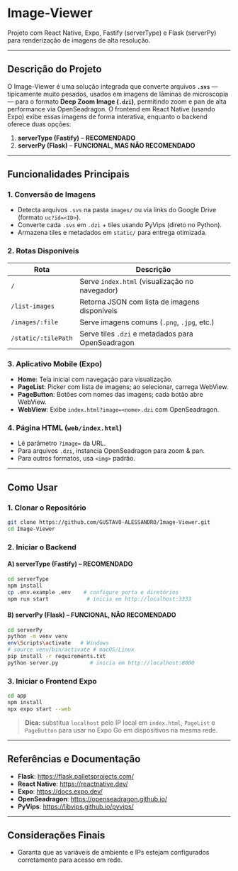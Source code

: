 # Image-Viewer

Projeto com React Native, Expo, Fastify (serverType) e Flask (serverPy) para renderização de imagens de alta resolução.

---

## Descrição do Projeto

O Image-Viewer é uma solução integrada que converte arquivos **`.svs`** — tipicamente muito pesados, usados em imagens de lâminas de microscopia — para o formato **Deep Zoom Image (`.dzi`)**, permitindo zoom e pan de alta performance via OpenSeadragon. O frontend em React Native (usando Expo) exibe essas imagens de forma interativa, enquanto o backend oferece duas opções:

1. **serverType (Fastify)** – **RECOMENDADO**
2. **serverPy (Flask)** – **FUNCIONAL, MAS NÃO RECOMENDADO**

---

## Funcionalidades Principais

### 1. Conversão de Imagens

- Detecta arquivos `.svs` na pasta `images/` ou via links do Google Drive (formato `uc?id=<ID>`).
- Converte cada `.svs` em `.dzi` + tiles usando PyVips (direto no Python).
- Armazena tiles e metadados em `static/` para entrega otimizada.

### 2. Rotas Disponíveis

| Rota                | Descrição                                                  |
|---------------------|------------------------------------------------------------|
| `/`                 | Serve `index.html` (visualização no navegador)            |
| `/list-images`      | Retorna JSON com lista de imagens disponíveis              |
| `/images/:file`     | Serve imagens comuns (`.png`, `.jpg`, etc.)               |
| `/static/:tilePath` | Serve tiles `.dzi` e metadados para OpenSeadragon         |

### 3. Aplicativo Mobile (Expo)

- **Home**: Tela inicial com navegação para visualização.
- **PageList**: Picker com lista de imagens; ao selecionar, carrega WebView.
- **PageButton**: Botões com nomes das imagens; cada botão abre WebView.
- **WebView**: Exibe `index.html?image=<nome>.dzi` com OpenSeadragon.

### 4. Página HTML (`web/index.html`)

- Lê parâmetro `?image=` da URL.
- Para arquivos `.dzi`, instancia OpenSeadragon para zoom & pan.
- Para outros formatos, usa `<img>` padrão.

---

## Como Usar

### 1. Clonar o Repositório
```bash
git clone https://github.com/GUSTAVO-ALESSANDRO/Image-Viewer.git
cd Image-Viewer
```

### 2. Iniciar o Backend

#### A) serverType (Fastify) – **RECOMENDADO**
```bash
cd serverType
npm install
cp .env.example .env    # configure porta e diretórios
npm run start            # inicia em http://localhost:3333
```

#### B) serverPy (Flask) – **FUNCIONAL, NÃO RECOMENDADO**
```bash
cd serverPy
python -m venv venv
env\Scripts\activate   # Windows
# source venv/bin/activate # macOS/Linux
pip install -r requirements.txt
python server.py          # inicia em http://localhost:8000
```

### 3. Iniciar o Frontend Expo
```bash
cd app
npm install
npx expo start --web
```
> **Dica:** substitua `localhost` pelo IP local em `index.html`, `PageList` e `PageButton` para usar no Expo Go em dispositivos na mesma rede.

---

## Referências e Documentação

- **Flask**: https://flask.palletsprojects.com/
- **React Native**: https://reactnative.dev/
- **Expo**: https://docs.expo.dev/
- **OpenSeadragon**: https://openseadragon.github.io/
- **PyVips**: https://libvips.github.io/pyvips/

---

## Considerações Finais

- Garanta que as variáveis de ambiente e IPs estejam configurados corretamente para acesso em rede.

